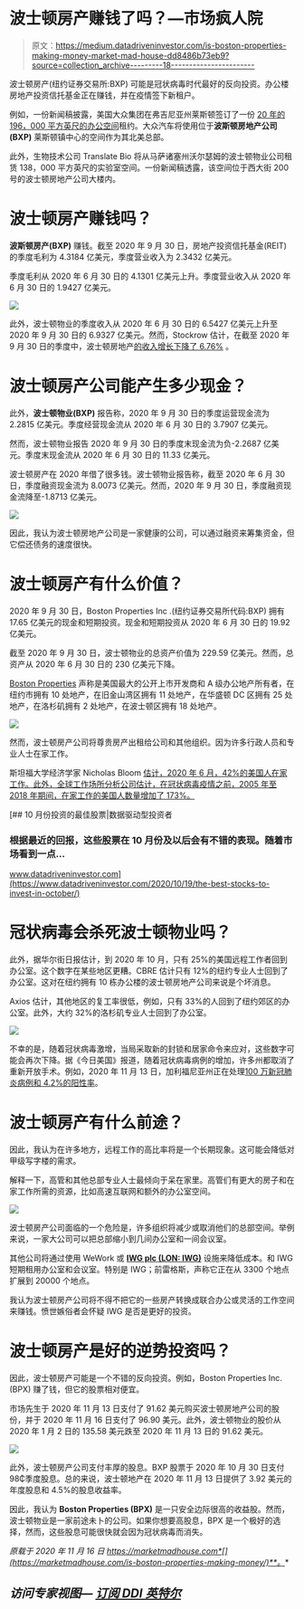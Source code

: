 # 波士顿房产赚钱了吗？—市场疯人院

> 原文：<https://medium.datadriveninvestor.com/is-boston-properties-making-money-market-mad-house-dd8486b73eb9?source=collection_archive---------18----------------------->

波士顿房产(纽约证券交易所:BXP) 可能是冠状病毒时代最好的反向投资。办公楼房地产投资信托基金正在赚钱，并在疫情签下新租户。

例如，一份新闻稿披露，美国大众集团在弗吉尼亚州莱斯顿签订了一份 [20 年的 196，000 平方英尺的办公空间](https://investors.bxp.com/news-releases/news-release-details/boston-properties-announces-196000-square-foot-20-year-lease)租约。大众汽车将使用位于**波斯顿房地产公司(BXP)** 莱斯顿镇中心的空间作为其北美总部。

此外，生物技术公司 Translate Bio 将从马萨诸塞州沃尔瑟姆的波士顿物业公司租赁 138，000 平方英尺的实验室空间。一份新闻稿透露，该空间位于西大街 200 号的波士顿房地产公司大楼内。

# 波士顿房产赚钱吗？

**波斯顿房产(BXP)** 赚钱。截至 2020 年 9 月 30 日，房地产投资信托基金(REIT)的季度毛利为 4.3184 亿美元，季度营业收入为 2.3432 亿美元。

季度毛利从 2020 年 6 月 30 日的 4.1301 亿美元上升。季度营业收入从 2020 年 6 月 30 日的 1.9427 亿美元。

![](img/bb2e78ea188f01081155143ba9eab820.png)

此外，波士顿物业的季度收入从 2020 年 6 月 30 日的 6.5427 亿美元上升至 2020 年 9 月 30 日的 6.9327 亿美元。然而，Stockrow 估计，在截至 2020 年 9 月 30 日的季度中，波士顿房地产[的收入增长下降了 6.76%](https://stockrow.com/BXP/financials/income/quarterly) 。

# 波士顿房产公司能产生多少现金？

此外，**波士顿物业(BXP)** 报告称，2020 年 9 月 30 日的季度运营现金流为 2.2815 亿美元。季度经营现金流从 2020 年 6 月 30 日的 3.7907 亿美元。

然而，波士顿物业报告 2020 年 9 月 30 日的季度末现金流为负-2.2687 亿美元。季度末现金流从 2020 年 6 月 30 日的 11.33 亿美元。

波士顿房产在 2020 年借了很多钱。波士顿物业报告称，截至 2020 年 6 月 30 日，季度融资现金流为 8.0073 亿美元。然而，2020 年 9 月 30 日，季度融资现金流降至-1.8713 亿美元。

![](img/498acd844fb57d2f99e6d2265f91648f.png)

因此，我认为波士顿房地产公司是一家健康的公司，可以通过融资来筹集资金，但它偿还债务的速度很快。

# 波士顿房产有什么价值？

2020 年 9 月 30 日，Boston Properties Inc .(纽约证券交易所代码:BXP) 拥有 17.65 亿美元的现金和短期投资。现金和短期投资从 2020 年 6 月 30 日的 19.92 亿美元。

截至 2020 年 9 月 30 日，波士顿物业的总资产价值为 229.59 亿美元。然而，总资产从 2020 年 6 月 30 日的 230 亿美元下降。

[Boston Properties](http://www.bostonproperties.com/) 声称是美国最大的公开上市开发商和 A 级办公地产所有者，在纽约市拥有 10 处地产，在旧金山湾区拥有 11 处地产，在华盛顿 DC 区拥有 25 处地产，在洛杉矶拥有 2 处地产，在波士顿区拥有 18 处地产。

![](img/ce9c63d0e0f0d6ebbaa8717377c1edb1.png)

然而，波士顿房产公司将尊贵房产出租给公司和其他组织。因为许多行政人员和专业人士在家工作。

斯坦福大学经济学家 Nicholas Bloom [估计，2020 年 6 月，42%的美国人在家工作。此外，全球工作场所分析公司估计，在冠状病毒疫情之前，2005 年至 2018 年期间，在家工作的美国人数量增加了 173%。](https://marketmadhouse.com/is-boston-properties-making-money/#:~:text=We%20see%20an%20incredible%2042,working%20from%20home%20full-time.)

[](https://www.datadriveninvestor.com/2020/10/19/the-best-stocks-to-invest-in-october/) [## 10 月份投资的最佳股票|数据驱动型投资者

### 根据最近的回报，这些股票在 10 月份及以后会有不错的表现。随着市场看到一点…

www.datadriveninvestor.com](https://www.datadriveninvestor.com/2020/10/19/the-best-stocks-to-invest-in-october/) 

# 冠状病毒会杀死波士顿物业吗？

此外，据华尔街日报估计，到 2020 年 10 月，只有 25%的美国远程工作者回到办公室。这个数字在某些地区更糟。CBRE 估计只有 12%的纽约专业人士回到了办公室。这对在纽约拥有 10 栋办公楼的波士顿房地产公司来说是个坏消息。

Axios 估计，其他地区的复工率很低，例如，只有 33%的人回到了纽约郊区的办公室。此外，大约 32%的洛杉矶专业人士回到了办公室。

![](img/7ca090dcb6f2feac15c4b686aa287b7a.png)

不幸的是，随着冠状病毒激增，当局采取新的封锁和居家命令来应对，这些数字可能会再次下降。据《今日美国》报道，随着冠状病毒病例的增加，许多州都取消了重新开放手术。例如，2020 年 11 月 13 日，加利福尼亚州正在处理[100 万新冠肺炎病例和 4.2%的阳性率](https://www.usatoday.com/story/news/nation/2020/11/13/covid-restrictions-state-list-orders-lockdowns/3761230001/)。

# 波士顿房产有什么前途？

因此，我认为在许多地方，远程工作的高比率将是一个长期现象。这可能会降低对甲级写字楼的需求。

解释一下，高管和其他总部专业人士最倾向于呆在家里。高管们有更大的房子和在家工作所需的资源，比如高速互联网和额外的办公室空间。

![](img/a7fe688a45e242043bae45b7598e9458.png)

波士顿房产公司面临的一个危险是，许多组织将减少或取消他们的总部空间。举例来说，一家大公司可以把总部缩小到几间办公室和一间会议室。

其他公司将通过使用 WeWork 或 [**IWG plc (LON: IWG)**](https://www.iwgplc.com/) 设施来降低成本。和 IWG 短期租用办公室和会议室。特别是 IWG；前雷格斯，声称它正在从 3300 个地点扩展到 20000 个地点。

我认为波士顿房产公司将不得不把它的一些房产转换成联合办公或灵活的工作空间来赚钱。愤世嫉俗者会怀疑 IWG 是否是更好的投资。

# 波士顿房产是好的逆势投资吗？

因此，波士顿房产可能是一个不错的反向投资。例如，Boston Properties Inc. (BPX) 赚了钱，但它的股票相对便宜。

市场先生于 2020 年 11 月 13 日支付了 91.62 美元购买波士顿房地产公司的股份，并于 2020 年 11 月 16 日支付了 96.90 美元。此外，波士顿物业的股价从 2020 年 1 月 2 日的 135.58 美元跌至 2020 年 11 月 13 日的 91.62 美元。

![](img/a87b1e794beeabb4430e32d41c5a975b.png)

此外，波士顿房产公司支付丰厚的股息。BXP 股票于 2020 年 10 月 30 日支付 98₵季度股息。总的来说，波士顿地产在 2020 年 11 月 13 日提供了 3.92 美元的年度股息和 4.5%的股息收益率。

因此，我认为 **Boston Properties (BPX)** 是一只安全边际很高的收益股。然而，波士顿物业是一家前途未卜的公司。如果你想要高股息，BPX 是一个极好的选择，然而，这些股息可能很快就会因为冠状病毒而消失。

*原载于 2020 年 11 月 16 日 https://marketmadhouse.com*[](https://marketmadhouse.com/is-boston-properties-making-money/)**。**

## *访问专家视图— [订阅 DDI 英特尔](https://datadriveninvestor.com/ddi-intel)*